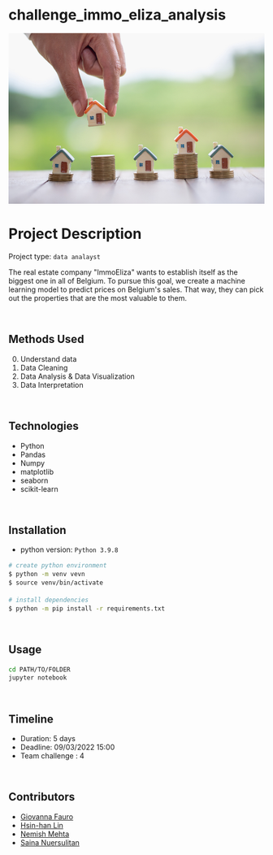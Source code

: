 # challenge_immo_eliza_analysis
![Real estate market](/assets/cover.jpg)
# Project Description
Project type: `data analayst`

The real estate company "ImmoEliza" wants to establish itself as the biggest one in all of Belgium. To pursue this goal, we create a machine learning model to predict prices on Belgium's sales. That way, they can pick out the properties that are the most valuable to them.

<br/>

## Methods Used
0. Understand data
1. Data Cleaning
2. Data Analysis & Data Visualization
3. Data Interpretation

<br/>

## Technologies
- Python
- Pandas
- Numpy
- matplotlib
- seaborn
- scikit-learn

<br/>

## Installation
- python version: `Python 3.9.8`
```bash
# create python environment
$ python -m venv vevn
$ source venv/bin/activate

# install dependencies
$ python -m pip install -r requirements.txt
```

<br/>

## Usage
```bash
cd PATH/TO/FOLDER
jupyter notebook
```

<br/>

## Timeline
- Duration: 5 days
- Deadline: 09/03/2022 15:00
- Team challenge : 4

<br/>

## Contributors
- [Giovanna Fauro](https://github.com/Gio-F)
- [Hsin-han Lin](https://github.com/hsinhandev)
- [Nemish Mehta](https://github.com/nemishmehta)
- [Saina Nuersulitan](https://github.com/Saina2405)
